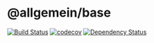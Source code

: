 
# @allgemein/base

[![Build Status](https://travis-ci.org/allgemein-node/base.svg?branch=master)](https://travis-ci.org/allgemein-node/base)
[![codecov](https://codecov.io/gh/allgemein-node/base/branch/master/graph/badge.svg)](https://codecov.io/gh/allgemein-node/base)
[![Dependency Status](https://david-dm.org/allgemein-node/base.svg)](https://david-dm.org/allgemein-node/base)
